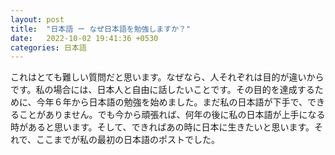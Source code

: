 ```yaml
---
layout: post
title:  "日本語 ー なぜ日本語を勉強しますか？"
date:   2022-10-02 19:41:36 +0530
categories: 日本語
---
```


これはとても難しい質問だと思います。なぜなら、人それぞれは目的が違いからです。私の場合には、日本人と自由に話したいことです。その目的を達成するために、今年６年から日本語の勉強を始めました。まだ私の日本語が下手で、できることがありません。でも今から頑張れば、何年の後に私の日本語が上手になる時があると思います。そして、できればあの時に日本に生きたいと思います。それで、ここまでが私の最初の日本語のポストでした。


